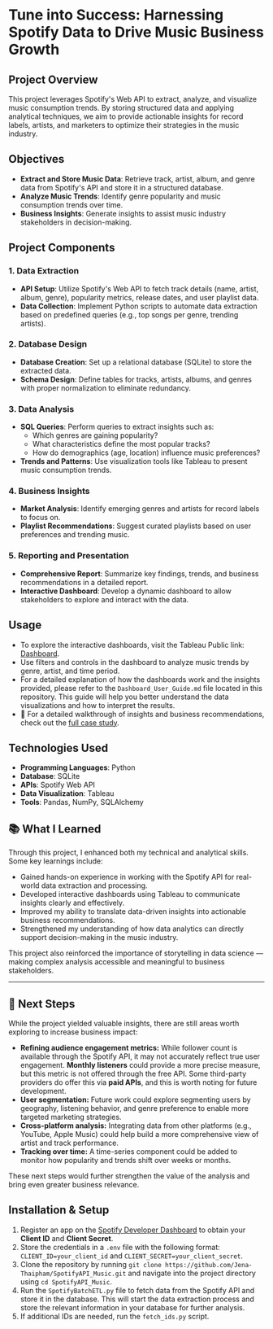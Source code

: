 # Tune into Success: Harnessing Spotify Data to Drive Music Business Growth

## Project Overview
This project leverages Spotify's Web API to extract, analyze, and visualize music consumption trends. By storing structured data and applying analytical techniques, we aim to provide actionable insights for record labels, artists, and marketers to optimize their strategies in the music industry.

## Objectives
- **Extract and Store Music Data**: Retrieve track, artist, album, and genre data from Spotify's API and store it in a structured database.
- **Analyze Music Trends**: Identify genre popularity and music consumption trends over time.
- **Business Insights**: Generate insights to assist music industry stakeholders in decision-making.

## Project Components
### 1. Data Extraction
- **API Setup**: Utilize Spotify's Web API to fetch track details (name, artist, album, genre), popularity metrics, release dates, and user playlist data.
- **Data Collection**: Implement Python scripts to automate data extraction based on predefined queries (e.g., top songs per genre, trending artists).

### 2. Database Design
- **Database Creation**: Set up a relational database (SQLite) to store the extracted data.
- **Schema Design**: Define tables for tracks, artists, albums, and genres with proper normalization to eliminate redundancy.

### 3. Data Analysis
- **SQL Queries**: Perform queries to extract insights such as:
  - Which genres are gaining popularity?
  - What characteristics define the most popular tracks?
  - How do demographics (age, location) influence music preferences?
- **Trends and Patterns**: Use visualization tools like Tableau to present music consumption trends.

### 4. Business Insights
- **Market Analysis**: Identify emerging genres and artists for record labels to focus on.
- **Playlist Recommendations**: Suggest curated playlists based on user preferences and trending music.

### 5. Reporting and Presentation
- **Comprehensive Report**: Summarize key findings, trends, and business recommendations in a detailed report.
- **Interactive Dashboard**: Develop a dynamic dashboard to allow stakeholders to explore and interact with the data.

## Usage
- To explore the interactive dashboards, visit the Tableau Public link: [Dashboard](https://public.tableau.com/app/profile/thai.pham7308/viz/DB1Emergingvs_FamousArtistsOverview/Dashboard1).
- Use filters and controls in the dashboard to analyze music trends by genre, artist, and time period.
- For a detailed explanation of how the dashboards work and the insights provided, please refer to the `Dashboard_User_Guide.md` file located in this repository. This guide will help you better understand the data visualizations and how to interpret the results.
- 📄 For a detailed walkthrough of insights and business recommendations, check out the [full case study](./Case_Study.md).

## Technologies Used
- **Programming Languages**: Python
- **Database**: SQLite
- **APIs**: Spotify Web API
- **Data Visualization**: Tableau
- **Tools**: Pandas, NumPy, SQLAlchemy

## 📚 What I Learned

Through this project, I enhanced both my technical and analytical skills. Some key learnings include:

- Gained hands-on experience in working with the Spotify API for real-world data extraction and processing.
- Developed interactive dashboards using Tableau to communicate insights clearly and effectively.
- Improved my ability to translate data-driven insights into actionable business recommendations.
- Strengthened my understanding of how data analytics can directly support decision-making in the music industry.

This project also reinforced the importance of storytelling in data science — making complex analysis accessible and meaningful to business stakeholders.

---

## 🔄 Next Steps

While the project yielded valuable insights, there are still areas worth exploring to increase business impact:

- **Refining audience engagement metrics:** While follower count is available through the Spotify API, it may not accurately reflect true user engagement. **Monthly listeners** could provide a more precise measure, but this metric is not offered through the free API. Some third-party providers do offer this via **paid APIs**, and this is worth noting for future development.
- **User segmentation:** Future work could explore segmenting users by geography, listening behavior, and genre preference to enable more targeted marketing strategies.
- **Cross-platform analysis:** Integrating data from other platforms (e.g., YouTube, Apple Music) could help build a more comprehensive view of artist and track performance.
- **Tracking over time:** A time-series component could be added to monitor how popularity and trends shift over weeks or months.

These next steps would further strengthen the value of the analysis and bring even greater business relevance.

## Installation & Setup

1. Register an app on the [Spotify Developer Dashboard](https://developer.spotify.com/dashboard/applications) to obtain your **Client ID** and **Client Secret**.
2. Store the credentials in a `.env` file with the following format: `CLIENT_ID=your_client_id` and `CLIENT_SECRET=your_client_secret`.
3. Clone the repository by running `git clone https://github.com/Jena-Thaipham/SpotifyAPI_Music.git` and navigate into the project directory using `cd SpotifyAPI_Music`.
4. Run the `SpotifyBatchETL.py` file to fetch data from the Spotify API and store it in the database. This will start the data extraction process and store the relevant information in your database for further analysis.
5. If additional IDs are needed, run the `fetch_ids.py` script.




